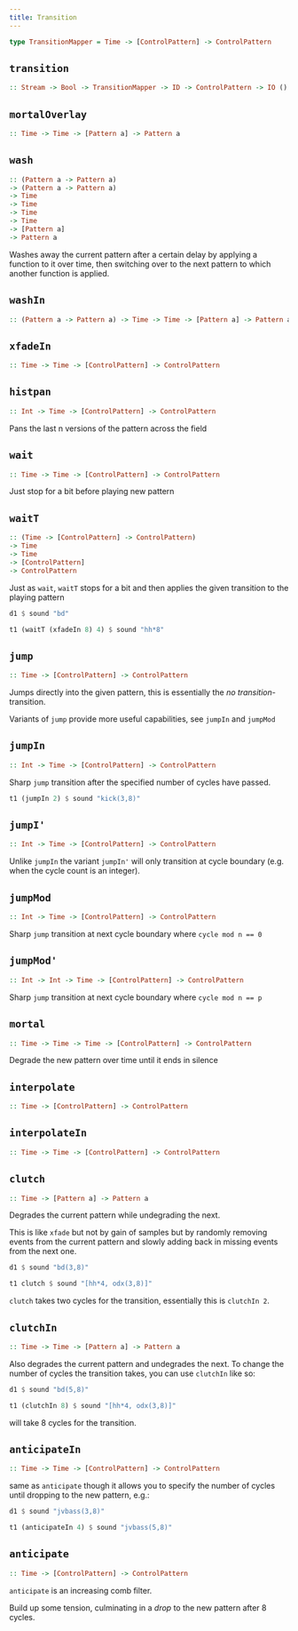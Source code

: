 ```yaml
---
title: Transition
---
```


```haskell
type TransitionMapper = Time -> [ControlPattern] -> ControlPattern
```

## `transition`

```haskell
:: Stream -> Bool -> TransitionMapper -> ID -> ControlPattern -> IO ()
```

## `mortalOverlay`

```haskell
:: Time -> Time -> [Pattern a] -> Pattern a
```

## `wash`

```haskell
:: (Pattern a -> Pattern a)
-> (Pattern a -> Pattern a)
-> Time
-> Time
-> Time
-> Time
-> [Pattern a]
-> Pattern a
```

Washes away the current pattern after a certain delay by applying a
function to it over time, then switching over to the next pattern to
which another function is applied.

## `washIn`

```haskell
:: (Pattern a -> Pattern a) -> Time -> Time -> [Pattern a] -> Pattern a
```

## `xfadeIn`

```haskell
:: Time -> Time -> [ControlPattern] -> ControlPattern
```

## `histpan`

```haskell
:: Int -> Time -> [ControlPattern] -> ControlPattern
```

Pans the last n versions of the pattern across the field

## `wait`

```haskell
:: Time -> Time -> [ControlPattern] -> ControlPattern
```

Just stop for a bit before playing new pattern

## `waitT`

```haskell
:: (Time -> [ControlPattern] -> ControlPattern)
-> Time
-> Time
-> [ControlPattern]
-> ControlPattern
```

Just as `wait`, `waitT` stops for a bit and then applies the given transition to the playing pattern

```haskell
d1 $ sound "bd"

t1 (waitT (xfadeIn 8) 4) $ sound "hh*8"
```

## `jump`

```haskell
:: Time -> [ControlPattern] -> ControlPattern
```

Jumps directly into the given pattern, this is essentially the _no transition_-transition.

Variants of `jump` provide more useful capabilities, see `jumpIn` and `jumpMod`


## `jumpIn`

```haskell
:: Int -> Time -> [ControlPattern] -> ControlPattern
```

Sharp `jump` transition after the specified number of cycles have passed.

```haskell
t1 (jumpIn 2) $ sound "kick(3,8)"
```

## `jumpI'`

```haskell
:: Int -> Time -> [ControlPattern] -> ControlPattern
```


Unlike `jumpIn` the variant `jumpIn'` will only transition at cycle boundary (e.g. when the cycle count is an integer).

## `jumpMod`

```haskell
:: Int -> Time -> [ControlPattern] -> ControlPattern
```

Sharp `jump` transition at next cycle boundary where `cycle mod n == 0`

## `jumpMod'`

```haskell
:: Int -> Int -> Time -> [ControlPattern] -> ControlPattern
```

Sharp `jump` transition at next cycle boundary where `cycle mod n == p`

## `mortal`

```haskell
:: Time -> Time -> Time -> [ControlPattern] -> ControlPattern
```

Degrade the new pattern over time until it ends in silence

## `interpolate`

```haskell
:: Time -> [ControlPattern] -> ControlPattern
```

## `interpolateIn`

```haskell
:: Time -> Time -> [ControlPattern] -> ControlPattern
```

## `clutch`

```haskell
:: Time -> [Pattern a] -> Pattern a
```

Degrades the current pattern while undegrading the next.

This is like `xfade` but not by gain of samples but by randomly removing events from the current pattern and slowly adding back in missing events from the next one.

```haskell
d1 $ sound "bd(3,8)"

t1 clutch $ sound "[hh*4, odx(3,8)]"
```

`clutch` takes two cycles for the transition, essentially this is `clutchIn 2`.

## `clutchIn`

```haskell
:: Time -> Time -> [Pattern a] -> Pattern a
```

Also degrades the current pattern and undegrades the next.
To change the number of cycles the transition takes, you can use `clutchIn` like so:

```haskell
d1 $ sound "bd(5,8)"

t1 (clutchIn 8) $ sound "[hh*4, odx(3,8)]"
```

will take 8 cycles for the transition.

## `anticipateIn`

```haskell
:: Time -> Time -> [ControlPattern] -> ControlPattern
```

same as `anticipate` though it allows you to specify the number of cycles until dropping to the new pattern, e.g.:

```haskell
d1 $ sound "jvbass(3,8)"

t1 (anticipateIn 4) $ sound "jvbass(5,8)"
```

## `anticipate`

```haskell
:: Time -> [ControlPattern] -> ControlPattern
```

`anticipate` is an increasing comb filter.

Build up some tension, culminating in a _drop_ to the new pattern after 8 cycles.

